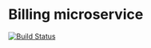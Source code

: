 # Billing microservice

[![Build Status](https://travis-ci.org/RSO-Bicycle/billing.svg?branch=master)](https://travis-ci.org/RSO-Bicycle/billing)
